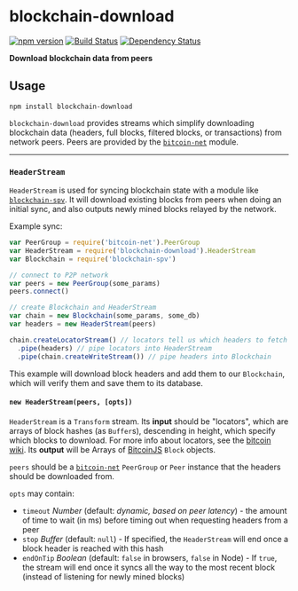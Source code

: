 # blockchain-download

[![npm version](https://img.shields.io/npm/v/blockchain-download.svg)](https://www.npmjs.com/package/blockchain-download)
[![Build Status](https://travis-ci.org/mappum/blockchain-download.svg?branch=master)](https://travis-ci.org/mappum/blockchain-download)
[![Dependency Status](https://david-dm.org/mappum/blockchain-download.svg)](https://david-dm.org/mappum/blockchain-download)

**Download blockchain data from peers**

## Usage

`npm install blockchain-download`

`blockchain-download` provides streams which simplify downloading blockchain data (headers, full blocks, filtered blocks, or transactions) from network peers. Peers are provided by the [`bitcoin-net`](https://github.com/mappum/bitcoin-net) module.

----
### `HeaderStream`

`HeaderStream` is  used for syncing blockchain state with a module like [`blockchain-spv`](https://github.com/mappum/blockchain-spv). It will download existing blocks from peers when doing an initial sync, and also outputs newly mined blocks relayed by the network.

Example sync:
```js
var PeerGroup = require('bitcoin-net').PeerGroup
var HeaderStream = require('blockchain-download').HeaderStream
var Blockchain = require('blockchain-spv')

// connect to P2P network
var peers = new PeerGroup(some_params)
peers.connect()

// create Blockchain and HeaderStream
var chain = new Blockchain(some_params, some_db)
var headers = new HeaderStream(peers)

chain.createLocatorStream() // locators tell us which headers to fetch
  .pipe(headers) // pipe locators into HeaderStream
  .pipe(chain.createWriteStream()) // pipe headers into Blockchain
```
This example will download block headers and add them to our `Blockchain`, which will verify them and save them to its database.

#### `new HeaderStream(peers, [opts])`

`HeaderStream` is a `Transform` stream. Its **input** should be "locators", which are arrays of block hashes (as `Buffer`s), descending in height, which specify which blocks to download. For more info about locators, see the [bitcoin wiki](https://en.bitcoin.it/wiki/Protocol_documentation#getblocks). Its **output** will be Arrays of [BitcoinJS](https://github.com/bitcoinjs/bitcoinjs-lib) `Block` objects.

`peers` should be a [`bitcoin-net`](https://github.com/mappum/bitcoin-net) `PeerGroup` or `Peer` instance that the headers should be downloaded from.

`opts` may contain:
- `timeout` *Number* (default: *dynamic, based on peer latency*) - the amount of time to wait (in ms) before timing out when requesting headers from a peer
- `stop` *Buffer* (default: `null`) - If specified, the `HeaderStream` will end once a block header is reached with this hash
- `endOnTip` *Boolean* (default: `false` in browsers, `false` in Node) - If `true`, the stream will end once it syncs all the way to the most recent block (instead of listening for newly mined blocks)
